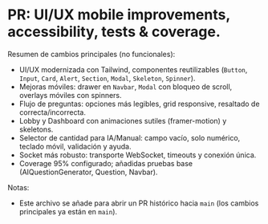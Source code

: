 # PR: UI/UX mobile improvements, accessibility, tests & coverage.

Resumen de cambios principales (no funcionales):
- UI/UX modernizada con Tailwind, componentes reutilizables (`Button`, `Input`, `Card`, `Alert`, `Section`, `Modal`, `Skeleton`, `Spinner`).
- Mejoras móviles: drawer en `Navbar`, `Modal` con bloqueo de scroll, overlays móviles con spinners.
- Flujo de preguntas: opciones más legibles, grid responsive, resaltado de correcta/incorrecta.
- Lobby y Dashboard con animaciones sutiles (framer-motion) y skeletons.
- Selector de cantidad para IA/Manual: campo vacío, solo numérico, teclado móvil, validación y ayuda.
- Socket más robusto: transporte WebSocket, timeouts y conexión única.
- Coverage 95% configurado; añadidas pruebas base (AIQuestionGenerator, Question, Navbar).

Notas:
- Este archivo se añade para abrir un PR histórico hacia `main` (los cambios principales ya están en `main`).